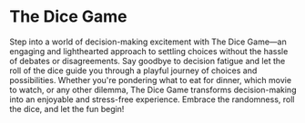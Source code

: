 # The Dice  Game

Step into a world of decision-making excitement with The Dice Game—an engaging and lighthearted approach to settling choices without the hassle of debates or disagreements. Say goodbye to decision fatigue and let the roll of the dice guide you through a playful journey of choices and possibilities. Whether you're pondering what to eat for dinner, which movie to watch, or any other dilemma, The Dice Game transforms decision-making into an enjoyable and stress-free experience. Embrace the randomness, roll the dice, and let the fun begin!
